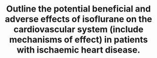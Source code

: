 ---
title: "Outline the potential beneficial and adverse effects of isoflurane on the cardiovascular system (include mechanisms of effect) in patients with ischaemic heart disease."
entityType: SAQ
exam: PEX
college: ANZCA
year: 2008
sitting: B
question: 1
passRate: 41
EC_expectedDomains:
- "To answer the question it was necessary to describe the effects of isoflurane on the cardiovascular system , explain how these might affect myocardial oxygen balance, and give some explanation as to how these effects might occur. As the question is not specific, all mechanism s from cellular to organ system interactions were accepted."
- "A pass would have included the fall in SVR and blood pressure, the compensatory rise in heart rate, a note on direct effects on contractility, and an explanation as to how these effects might alter the myocardial oxygen supply and demand."
- "A brief description of the concepts of coronary steal and ischaemic preconditioning, and something on their purported mechanism was also expected."
EC_extraCredit:
- "Extra marks w ere aw arded for candidates who could list purported mechanism s for isoflurane causing these effects, such as altered sympathetic outflow , or calcium channel antagonism , the alteration skeletal muscle vascular tone resulting in lowering of SVR, the effect of concom m itant medications, age, disease, hypoxia and rapidly increasing concentrations on the vascular effects, explain ischaemic preconditioning in more detail, and com m ent on the clinical relevance of coronary steal."
- "Few candidates commented on the overall effect on oxygen balance, either at normal or high concentrations."
EC_errorsCommon:
- "Many candidates included unnecessary data, such as physical properties, modes of administration, effects on other organ system s, or effects which are neither beneficial or adverse."
- "Common errors included circular reasoning—a fall in VR causes a fall in CO, and confusing the effects of isoflurane and halothane."
---